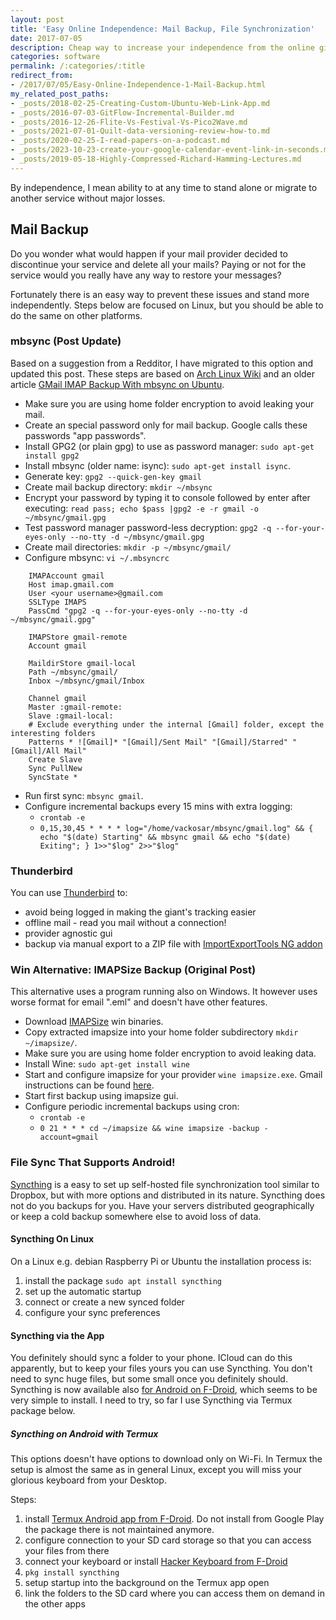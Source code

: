 ```yaml
---
layout: post
title: 'Easy Online Independence: Mail Backup, File Synchronization'
date: 2017-07-05
description: Cheap way to increase your independence from the online giants with Syncthing, mbsync, Thunderbird.
categories: software
permalink: /:categories/:title
redirect_from:
- /2017/07/05/Easy-Online-Independence-1-Mail-Backup.html
my_related_post_paths:
- _posts/2018-02-25-Creating-Custom-Ubuntu-Web-Link-App.md
- _posts/2016-07-03-GitFlow-Incremental-Builder.md
- _posts/2016-12-26-Flite-Vs-Festival-Vs-Pico2Wave.md
- _posts/2021-07-01-Quilt-data-versioning-review-how-to.md
- _posts/2020-02-25-I-read-papers-on-a-podcast.md
- _posts/2023-10-23-create-your-google-calendar-event-link-in-seconds.md
- _posts/2019-05-18-Highly-Compressed-Richard-Hamming-Lectures.md
---
```




By independence, I mean ability to at any time to stand alone or migrate to another service without major losses.
 
## Mail Backup

Do you wonder what would happen if your mail provider decided to discontinue your service and delete all your mails? Paying or not for the service would you really have any way to restore your messages?

Fortunately there is an easy way to prevent these issues and stand more independently. Steps below are focused on Linux, but you should be able to do the same on other platforms.

### mbsync (Post Update)

Based on a suggestion from a Redditor, I have migrated to this option and updated this post. 
These steps are based on [Arch Linux Wiki](https://wiki.archlinux.org/index.php/Isync) and an older article [GMail IMAP Backup With mbsync on Ubuntu](https://chrisstreeter.com/archive/2009/04/gmail-imap-backup-with-mbsync-on-ubuntu.html).
- Make sure you are using home folder encryption to avoid leaking your mail.
- Create an special password only for mail backup. Google calls these passwords "app passwords".
- Install GPG2 (or plain gpg) to use as password manager: ```sudo apt-get install gpg2```
- Install mbsync (older name: isync): ```sudo apt-get install isync```.
- Generate key: ```gpg2 --quick-gen-key gmail```
- Create mail backup directory: ```mkdir ~/mbsync```
- Encrypt your password by typing it to console followed by enter after executing: ```read pass; echo $pass |gpg2 -e -r gmail -o ~/mbsync/gmail.gpg```
- Test password manager password-less decryption: ```gpg2 -q --for-your-eyes-only --no-tty -d ~/mbsync/gmail.gpg```
- Create mail directories: ```mkdir -p ~/mbsync/gmail/```
- Configure mbsync: ```vi ~/.mbsyncrc```

```
    IMAPAccount gmail
    Host imap.gmail.com
    User <your username>@gmail.com
    SSLType IMAPS
    PassCmd "gpg2 -q --for-your-eyes-only --no-tty -d ~/mbsync/gmail.gpg"

    IMAPStore gmail-remote
    Account gmail

    MaildirStore gmail-local
    Path ~/mbsync/gmail/
    Inbox ~/mbsync/gmail/Inbox

    Channel gmail
    Master :gmail-remote:
    Slave :gmail-local:
    # Exclude everything under the internal [Gmail] folder, except the interesting folders
    Patterns * ![Gmail]* "[Gmail]/Sent Mail" "[Gmail]/Starred" "[Gmail]/All Mail"
    Create Slave
    Sync PullNew
    SyncState *
```

- Run first sync: ```mbsync gmail```.
- Configure incremental backups every 15 mins with extra logging:
  -  ```crontab -e```
  -  ```0,15,30,45 * * * * log="/home/vackosar/mbsync/gmail.log" && { echo "$(date) Starting" && mbsync gmail && echo "$(date) Exiting"; } 1>>"$log" 2>>"$log"```

### Thunderbird
You can use [Thunderbird](https://www.thunderbird.net/) to: 
- avoid being logged in making the giant's tracking easier
- offline mail - read you mail without a connection!
- provider agnostic gui
- backup via manual export to a ZIP file with [ImportExportTools NG addon](https://addons.thunderbird.net/en-us/thunderbird/addon/importexporttools-ng/)


### Win Alternative: IMAPSize Backup (Original Post)

This alternative uses a program running also on Windows. It however uses worse format for email ".eml" and doesn't have other features.

- Download [IMAPSize](http://www.broobles.com/imapsize/imap-backup.php) win binaries.
- Copy extracted imapsize into your home folder subdirectory ```mkdir ~/imapsize/```.
- Make sure you are using home folder encryption to avoid leaking data.
- Install Wine: ```sudo apt-get install wine ```
- Start and configure imapsize for your provider ```wine imapsize.exe```. Gmail instructions can be found [here](https://support.google.com/mail/answer/7126229?hl=en).
- Start first backup using imapsize gui.
- Configure periodic incremental backups using cron:
  -  ```crontab -e```
  -  ```0 21 * * * cd ~/imapsize && wine imapsize -backup -account=gmail```


### File Sync That Supports Android!
[Syncthing](https://syncthing.net/) is a easy to set up self-hosted file synchronization tool similar to Dropbox, but with more options and distributed in its nature.
Syncthing does not do you backups for you. Have your servers distributed geographically or keep a cold backup somewhere else to avoid loss of data. 

#### Syncthing On Linux
On a Linux e.g. debian Raspberry Pi or Ubuntu the installation process is: 
1. install the package `sudo apt install syncthing`
2. set up the automatic startup
3. connect or create a new synced folder
4. configure your sync preferences

#### Syncthing via the App
You definitely should sync a folder to your phone.
ICloud can do this apparently, but to keep your files yours you can use Syncthing.
You don't need to sync huge files, but some small once you definitely should.
Syncthing is now available also [for Android on F-Droid](https://syncthing.net/downloads/), which seems to be very simple to install.
I need to try, so far I use Syncthing via Termux package below.


##### Syncthing on Android with Termux
This options doesn't have options to download only on Wi-Fi.
In Termux the setup is almost the same as in general Linux,
except you will miss your glorious keyboard from your Desktop.

Steps:
1. install [Termux Android app from F-Droid](https://f-droid.org/en/packages/com.termux/). Do not install from Google Play the package there is not maintained anymore.
2. configure connection to your SD card storage so that you can access your files from there
3. connect your keyboard or install [Hacker Keyboard from F-Droid](https://f-droid.org/en/packages/org.pocketworkstation.pckeyboard/)
4. `pkg install syncthing` 
5. setup startup into the background on the Termux app open 
6. link the folders to the SD card where you can access them on demand in the other apps